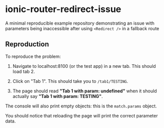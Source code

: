 # ionic-router-redirect-issue
A minimal reproducible example repository demonstrating an issue with parameters being inaccessible after using `<Redirect />` in a fallback route

## Reproduction
To reproduce the problem:
1) Navigate to localhost:8100 (or the test app) in a new tab. 
    This should load tab 2.
2) Click on "Tab 1".
    This should take you to `/tab1/TESTING`.
    
3) The page should read **"Tab 1 with param: undefined"** when it should actually say **"Tab 1 with param: TESTING"**. 

The console will also print empty objects: this is the `match.params` object. 

You should notice that reloading the page will print the correct parameter data.
